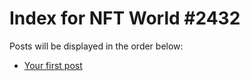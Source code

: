 # Index for NFT World #2432
Posts will be displayed in the order below:

- [Your first post](./001-first.md)

